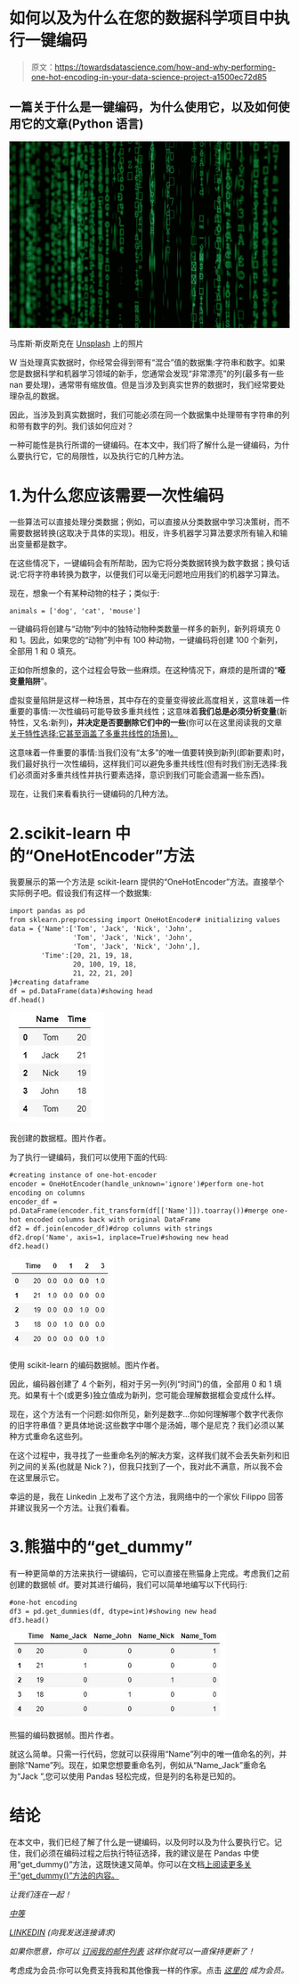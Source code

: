 # 如何以及为什么在您的数据科学项目中执行一键编码

> 原文：<https://towardsdatascience.com/how-and-why-performing-one-hot-encoding-in-your-data-science-project-a1500ec72d85>

## 一篇关于什么是一键编码，为什么使用它，以及如何使用它的文章(Python 语言)

![](img/f19e3823d8d934d82e0773690e2b7474.png)

马库斯·斯皮斯克在 [Unsplash](https://unsplash.com/s/photos/binary?utm_source=unsplash&utm_medium=referral&utm_content=creditCopyText) 上的照片

W 当处理真实数据时，你经常会得到带有“混合”值的数据集:字符串和数字。如果您是数据科学和机器学习领域的新手，您通常会发现“非常漂亮”的列(最多有一些 nan 要处理)，通常带有缩放值。但是当涉及到真实世界的数据时，我们经常要处理杂乱的数据。

因此，当涉及到真实数据时，我们可能必须在同一个数据集中处理带有字符串的列和带有数字的列。我们该如何应对？

一种可能性是执行所谓的一键编码。在本文中，我们将了解什么是一键编码，为什么要执行它，它的局限性，以及执行它的几种方法。

# 1.为什么您应该需要一次性编码

一些算法可以直接处理分类数据；例如，可以直接从分类数据中学习决策树，而不需要数据转换(这取决于具体的实现)。相反，许多机器学习算法要求所有输入和输出变量都是数字。

在这些情况下，一键编码会有所帮助，因为它将分类数据转换为数字数据；换句话说:它将字符串转换为数字，以便我们可以毫无问题地应用我们的机器学习算法。

现在，想象一个有某种动物的柱子；类似于:

```
animals = ['dog', 'cat', 'mouse'] 
```

一键编码将创建与“动物”列中的独特动物种类数量一样多的新列，新列将填充 0 和 1。因此，如果您的“动物”列中有 100 种动物，一键编码将创建 100 个新列，全部用 1 和 0 填充。

正如你所想象的，这个过程会导致一些麻烦。在这种情况下，麻烦的是所谓的“**哑变量陷阱**”。

虚拟变量陷阱是这样一种场景，其中存在的变量变得彼此高度相关，这意味着一件重要的事情:一次性编码可能导致多重共线性；这意味着**我们总是必须分析变量**(新特性，又名:新列)**，并决定是否要删除它们中的一些**(你可以在这里阅读我的文章[关于特性选择:它甚至涵盖了多重共线性的场景)。](/how-to-perform-feature-selection-in-a-data-science-project-591ba96f86eb)

这意味着一件重要的事情:当我们没有“太多”的唯一值要转换到新列(即新要素)时，我们最好执行一次性编码，这样我们可以避免多重共线性(但有时我们别无选择:我们必须面对多重共线性并执行要素选择，意识到我们可能会遗漏一些东西)。

现在，让我们来看看执行一键编码的几种方法。

# 2.scikit-learn 中的“OneHotEncoder”方法

我要展示的第一个方法是 scikit-learn 提供的“OneHotEncoder”方法。直接举个实际例子吧。假设我们有这样一个数据集:

```
import pandas as pd
from sklearn.preprocessing import OneHotEncoder# initializing values
data = {'Name':['Tom', 'Jack', 'Nick', 'John',
                'Tom', 'Jack', 'Nick', 'John',
                'Tom', 'Jack', 'Nick', 'John',],
        'Time':[20, 21, 19, 18,
                20, 100, 19, 18,
                21, 22, 21, 20]
}#creating dataframe
df = pd.DataFrame(data)#showing head
df.head()
```

![](img/198326a9017accf69e531f03a6b52f92.png)

我创建的数据框。图片作者。

为了执行一键编码，我们可以使用下面的代码:

```
#creating instance of one-hot-encoder
encoder = OneHotEncoder(handle_unknown='ignore')#perform one-hot encoding on columns 
encoder_df = pd.DataFrame(encoder.fit_transform(df[['Name']]).toarray())#merge one-hot encoded columns back with original DataFrame
df2 = df.join(encoder_df)#drop columns with strings
df2.drop('Name', axis=1, inplace=True)#showing new head
df2.head()
```

![](img/715582fd9c55ab2d79e91d104e1b40c9.png)

使用 scikit-learn 的编码数据帧。图片作者。

因此，编码器创建了 4 个新列，相对于另一列(列“时间”)的值，全部用 0 和 1 填充。如果有十个(或更多)独立值成为新列，您可能会理解数据框会变成什么样。

现在，这个方法有一个问题:如你所见，新列是数字…你如何理解哪个数字代表你的旧字符串值？更具体地说:这些数字中哪个是汤姆，哪个是尼克？我们必须以某种方式重命名这些列。

在这个过程中，我寻找了一些重命名列的解决方案，这样我们就不会丢失新列和旧列之间的关系(也就是 Nick？)，但我只找到了一个，我对此不满意，所以我不会在这里展示它。

幸运的是，我在 Linkedin 上发布了这个方法，我网络中的一个家伙 Filippo 回答并建议我另一个方法。让我们看看。

# 3.熊猫中的“get_dummy”

有一种更简单的方法来执行一键编码，它可以直接在熊猫身上完成。考虑我们之前创建的数据帧 df。要对其进行编码，我们可以简单地编写以下代码行:

```
#one-hot encoding
df3 = pd.get_dummies(df, dtype=int)#showing new head
df3.head()
```

![](img/99814c69915c09c4b2c7f65035e23488.png)

熊猫的编码数据帧。图片作者。

就这么简单。只需一行代码，您就可以获得用“Name”列中的唯一值命名的列，并删除“Name”列。现在，如果您想要重命名列，例如从“Name_Jack”重命名为“Jack ”,您可以使用 Pandas 轻松完成，但是列的名称是已知的。

# 结论

在本文中，我们已经了解了什么是一键编码，以及何时以及为什么要执行它。记住，我们必须在编码过程之后执行特征选择，我的建议是在 Pandas 中使用“get_dummy()”方法，这既快速又简单。你可以在文档[上阅读更多关于“get_dummy()”方法的内容。](https://pandas.pydata.org/docs/reference/api/pandas.get_dummies.html)

*让我们连在一起！*

[*中等*](https://federicotrotta.medium.com/)

[*LINKEDIN*](https://www.linkedin.com/in/federico-trotta/) *(向我发送连接请求)*

*如果你愿意，你可以* [*订阅我的邮件列表*](https://federicotrotta.medium.com/subscribe) *这样你就可以一直保持更新了！*

考虑成为会员:你可以免费支持我和其他像我一样的作家。点击 [*这里的*](https://federicotrotta.medium.com/membership) *成为会员。*